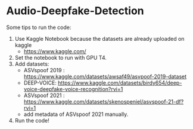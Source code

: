 # Audio-Deepfake-Detection
Some tips to run the code:
1. Use Kaggle Notebook because the datasets are already uploaded on kaggle
	- https://www.kaggle.com/
2. Set the notebook to run with GPU T4.
3. Add datasets: 
	- ASVspoof 2019 : https://www.kaggle.com/datasets/awsaf49/asvpoof-2019-dataset
	- DEEP-VOICE: https://www.kaggle.com/datasets/birdy654/deep-voice-deepfake-voice-recognition?rvi=1
	- ASVspoof 2021 : https://www.kaggle.com/datasets/skenospeniel/asvspoof-21-df?rvi=1
	- add metadata of ASVspoof 2021 manually.
4. Run the code!
